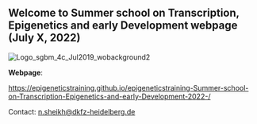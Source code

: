 ## Welcome to Summer school on Transcription, Epigenetics and early Development webpage (July X, 2022)
![Logo_sgbm_4c_Jul2019_wobackground2](https://user-images.githubusercontent.com/86782211/125089194-74a83e80-e0ce-11eb-9ffb-41189cf41fea.png)

**Webpage**:

https://epigeneticstraining.github.io/epigeneticstraining-Summer-school-on-Transcription-Epigenetics-and-early-Development-2022-/

Contact: n.sheikh@dkfz-heidelberg.de
